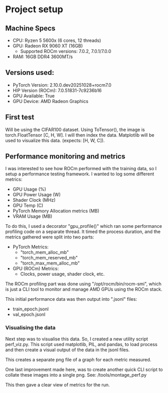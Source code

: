 # Project setup

## Machine Specs
- CPU: Ryzen 5 5600x (6 cores, 12 threads)
- GPU: Radeon RX 9060 XT (16GB)
    - Supported ROCm versions: 7.0.2, 7.0.1/7.0.0
- RAM: 16GB DDR4 3600MT/s

## Versions used:

- PyTorch Version:  2.10.0.dev20251028+rocm7.0
- HIP Version (ROCm):  7.0.51831-7c9236b16
- GPU Available:  True
- GPU Device:  AMD Radeon Graphics


## First test
Will be using the CIFAR100 dataset. Using ToTensor(), the image is torch.FloatTensor [C, H, W]. 
I will then index the data.
Matplotlib will be used to visualize this data. (expects: [H, W, C]).

## Performance monitoring and metrics
I was interested to see how ROCm performed with the training data, so I setup a performance testing framework. 
I wanted to log some different metrics:
- GPU Usage (%)
- GPU Power Usage (W)
- Shader Clock (MHz)
- GPU Temp (C)
- PyTorch Memory Allocation metrics (MB)
- VRAM Usage (MB)

To do this, I used a decorator "gpu_profile()" which ran some performance profiling code on a separate thread. 
It timed the process duration, and the metrics gathered were split into two parts:
 - PyTorch Metrics:
   - "torch_mem_alloc_mb"
   - "torch_mem_reserved_mb"
   - "torch_max_mem_alloc_mb"
 - GPU (ROCm) Metrics:
   - Clocks, power usage, shader clock, etc.

The ROCm profiling part was done using "/opt/rocm/bin/rocm-smi", which is just a CLI tool to monitor and manage AMD GPUs using the ROCm stack.

This initial performance data was then output into ".jsonl" files:
 - train_epoch.jsonl
 - val_epoch.jsonl

### Visualising the data
Next step was to visualise this data.
So, I created a new utility script perf_viz.py. 
This script used matplotlib, PIL, and pandas, to load process and then create a visual output of the data in the jsonl files.

This creates a separate png file of a graph for each metric measured.

One last improvement made here, was to create another quick CLI script to collate these images into a single png.
See: /tools/montage_perf.py

This then gave a clear view of metrics for the run.
